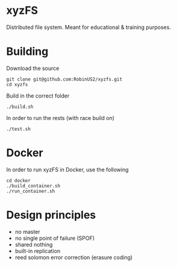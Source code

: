 # xyzFS
Distributed file system. Meant for educational & training purposes.

Building
=============
Download the source
```
git clone git@github.com:RobinUS2/xyzfs.git
cd xyzfs
```

Build in the correct folder
```
./build.sh
```

In order to run the rests (with race build on)
```
./test.sh
```

Docker
=============
In order to run xyzFS in Docker, use the following
```
cd docker
./build_container.sh
./run_container.sh
```

Design principles
=============
- no master
- no single point of failure (SPOF)
- shared nothing
- built-in replication
- reed solomon error correction (erasure coding)